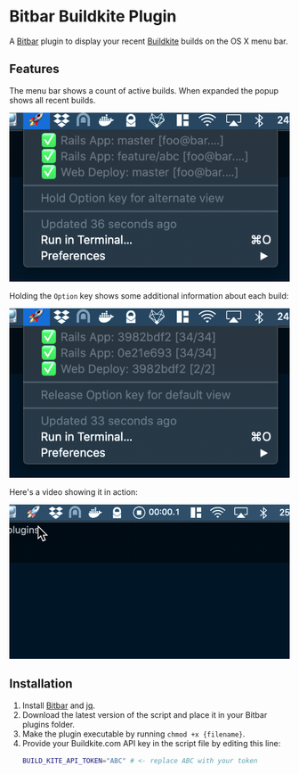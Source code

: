 # Bitbar Buildkite Plugin

A [Bitbar][bitbar] plugin to display your recent [Buildkite][buildkite] builds on the OS X menu bar.

## Features

The menu bar shows a count of active builds.  When expanded the popup shows all recent builds.

![Screenshot of main popup view](screenshot-main.png)

Holding the `Option` key shows some additional information about each build:

![Screenshot of alternate view](screenshot-alternate.png)

Here's a video showing it in action:

![Video capture of screenshot](screenshot.gif)

## Installation

1. Install [Bitbar][bitbar] and [jq][jq].
2. Download the latest version of the script and place it in your Bitbar plugins folder.
3. Make the plugin executable by running `chmod +x {filename}`.
4. Provide your Buildkite.com API key in the script file by editing this line:
    ```bash
    BUILD_KITE_API_TOKEN="ABC" # <- replace ABC with your token
    ```

[bitbar]: https://getbitbar.com/
[jq]: https://stedolan.github.io/jq/
[buildkite]: https://buildkite.com/
